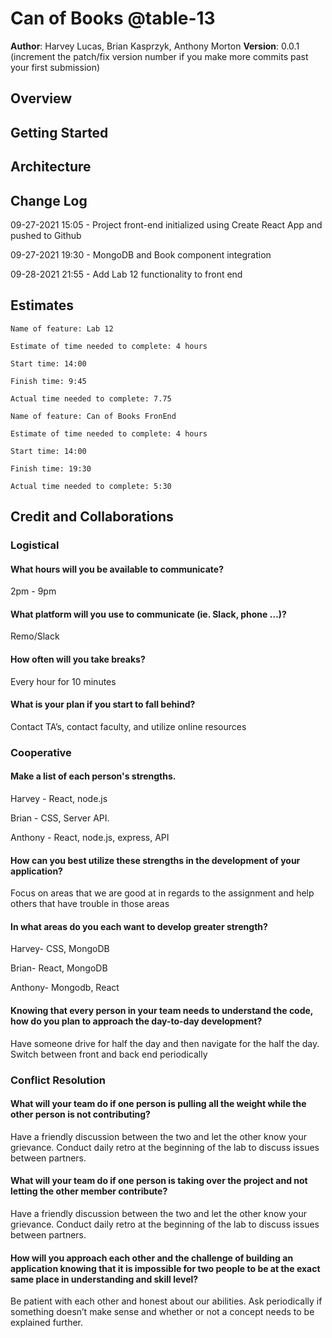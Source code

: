 # Can of Books @table-13

**Author**: Harvey Lucas, Brian Kasprzyk, Anthony Morton
**Version**: 0.0.1 (increment the patch/fix version number if you make more commits past your first submission)

## Overview
<!-- Provide a high level overview of what this application is and why you are building it, beyond the fact that it's an assignment for this class. (i.e. What's your problem domain?) -->

## Getting Started
<!-- What are the steps that a user must take in order to build this app on their own machine and get it running? -->

## Architecture
<!-- Provide a detailed description of the application design. What technologies (languages, libraries, etc) you're using, and any other relevant design information. -->

## Change Log

09-27-2021 15:05 - Project front-end initialized using Create React App and pushed to Github

09-27-2021 19:30 - MongoDB and Book component integration

09-28-2021 21:55 - Add Lab 12 functionality to front end

<!-- Use this area to document the iterative changes made to your application as each feature is successfully implemented. Use time stamps. Here's an example:

01-01-2001 4:59pm - Application now has a fully-functional express server, with a GET route for the location resource. -->

## Estimates
<!-- See below -->
```
Name of feature: Lab 12

Estimate of time needed to complete: 4 hours

Start time: 14:00

Finish time: 9:45

Actual time needed to complete: 7.75
```

```
Name of feature: Can of Books FronEnd

Estimate of time needed to complete: 4 hours

Start time: 14:00

Finish time: 19:30

Actual time needed to complete: 5:30
```

## Credit and Collaborations
<!-- Give credit (and a link) to other people or resources that helped you build this application. -->

### Logistical

#### What hours will you be available to communicate?

2pm - 9pm

#### What platform will you use to communicate (ie. Slack, phone …)?

Remo/Slack

#### How often will you take breaks?

Every hour for 10 minutes

#### What is your plan if you start to fall behind?

Contact TA’s, contact faculty, and utilize online resources

### Cooperative

#### Make a list of each person's strengths.

Harvey - React, node.js

Brian - CSS, Server API.

Anthony - React, node.js, express, API

#### How can you best utilize these strengths in the development of your application?

Focus on areas that we are good at in regards to the assignment and help others that have trouble in those areas

#### In what areas do you each want to develop greater strength?

Harvey- CSS, MongoDB

Brian- React, MongoDB

Anthony- Mongodb, React

#### Knowing that every person in your team needs to understand the code, how do you plan to approach the day-to-day development?

Have someone drive for half the day and then navigate for the half the day. Switch between front and back end periodically

### Conflict Resolution

#### What will your team do if one person is pulling all the weight while the other person is not contributing?

Have a friendly discussion between the two and let the other know your grievance. Conduct daily retro at the beginning of the lab to discuss issues between partners.

#### What will your team do if one person is taking over the project and not letting the other member contribute?

Have a friendly discussion between the two and let the other know your grievance. Conduct daily retro at the beginning of the lab to discuss issues between partners.

#### How will you approach each other and the challenge of building an application knowing that it is impossible for two people to be at the exact same place in understanding and skill level?

Be patient with each other and honest about our abilities. Ask periodically if something doesn’t make sense and whether or not a concept needs to be explained further.

